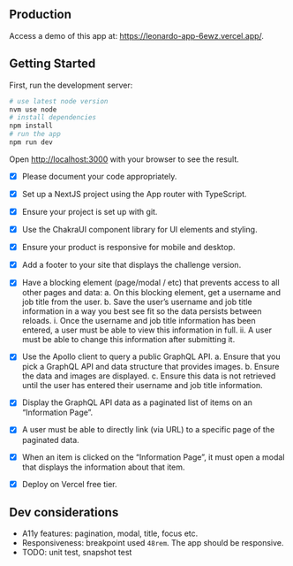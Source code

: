 
## Production

Access a demo of this app at: https://leonardo-app-6ewz.vercel.app/.

## Getting Started

First, run the development server:

```bash
# use latest node version
nvm use node
# install dependencies
npm install
# run the app
npm run dev
```

Open [http://localhost:3000](http://localhost:3000) with your browser to see the result.


- [x] Please document your code appropriately.
- [x] Set up a NextJS project using the App router with TypeScript.
- [x] Ensure your project is set up with git.
- [x] Use the ChakraUI component library for UI elements and styling.
- [x] Ensure your product is responsive for mobile and desktop.
- [x] Add a footer to your site that displays the challenge version.
- [x] Have a blocking element (page/modal / etc) that prevents access to all other pages
and data:
a. On this blocking element, get a username and job title from the user.
b. Save the user’s username and job title information in a way you best see fit
so the data persists between reloads.
i. Once the username and job title information has been entered, a user
must be able to view this information in full.
ii. A user must be able to change this information after submitting it.

- [x] Use the Apollo client to query a public GraphQL API.
a. Ensure that you pick a GraphQL API and data structure that provides images.
b. Ensure the data and images are displayed.
c. Ensure this data is not retrieved until the user has entered their username
and job title information.

- [x] Display the GraphQL API data as a paginated list of items on an “Information Page”.
- [x] A user must be able to directly link (via URL) to a specific page of the paginated data.
- [x] When an item is clicked on the “Information Page”, it must open a modal that
displays the information about that item.
- [x] Deploy on Vercel free tier.


## Dev considerations
- A11y features: pagination, modal, title, focus etc.
- Responsiveness: breakpoint used `48rem`. The app should be responsive.
- TODO: unit test, snapshot test